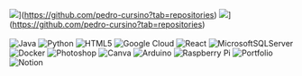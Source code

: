 ![](https://streak-stats.demolab.com?user=pedro-cursino&theme=midnight-purple&show_icons=true&hide_border=true&count_private=false&border_radius=4&card_width=441&card_height=175)](https://github.com/pedro-cursino?tab=repositories)
![](https://streak-stats.demolab.com?user=pedro-cursino&theme=midnight-purple&hide_border=true&border_radius=4&card_width=441&card_height=175)](https://github.com/pedro-cursino?tab=repositories)
<br><br>
![Java](https://img.shields.io/badge/java-%23ED8B00.svg?style=flat&logo=java&logoColor=white) ![Python](https://img.shields.io/badge/python-3670A0?style=flat&logo=python&logoColor=ffdd54) ![HTML5](https://img.shields.io/badge/html5-%23E34F26.svg?style=flat&logo=html5&logoColor=white) ![Google Cloud](https://img.shields.io/badge/Google%20Cloud-%234285F4.svg?style=flat&logo=google-cloud&logoColor=white) ![React](https://img.shields.io/badge/react-%2320232a.svg?style=flat&logo=react&logoColor=%2361DAFB) ![MicrosoftSQLServer](https://img.shields.io/badge/Microsoft%20SQL%20Sever-CC2927?style=flat&logo=microsoft%20sql%20server&logoColor=white) ![Docker](https://img.shields.io/badge/docker-%230db7ed.svg?style=flat&logo=docker&logoColor=white) ![Photoshop](https://img.shields.io/badge/adobephotoshop-%2331A8FF.svg?style=flat&logo=adobephotoshop&logoColor=white) ![Canva](https://img.shields.io/badge/Canva-%2300C4CC.svg?style=flat&logo=Canva&logoColor=white) ![Arduino](https://img.shields.io/badge/-Arduino-00979D?style=flat&logo=Arduino&logoColor=white) ![Raspberry Pi](https://img.shields.io/badge/-RaspberryPi-C51A4A?style=flat&logo=Raspberry-Pi) ![Portfolio](https://img.shields.io/badge/Portfolio-%23000000.svg?style=flat&logo=firefox&logoColor=#FF7139) ![Notion](https://img.shields.io/badge/Notion-%23000000.svg?style=flat&logo=notion&logoColor=white)

